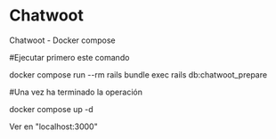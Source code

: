 # Chatwoot
Chatwoot - Docker compose

#Ejecutar primero este comando 

docker compose run --rm rails bundle exec rails db:chatwoot_prepare

#Una vez ha terminado la operación 

docker compose up -d

Ver en "localhost:3000"




